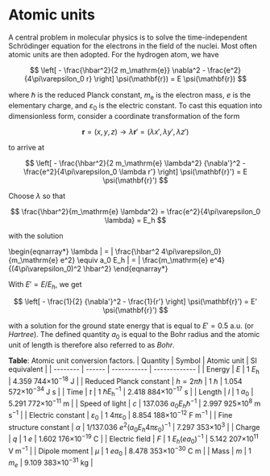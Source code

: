 # Atomic units

A central problem in molecular physics is to solve the time-independent Schrödinger equation for the electrons in the field of the nuclei. Most often atomic units are then adopted. For the hydrogen atom, we have

$$
\left[
     - \frac{\hbar^2}{2 m_\mathrm{e}} \nabla^2
     - \frac{e^2}{4\pi\varepsilon_0 r}
     \right] \psi(\mathbf{r}) =
     E  \psi(\mathbf{r})
$$

where $\hbar$ is the reduced Planck constant, $m_\mathrm{e}$ is the electron mass, $e$ is the elementary charge, and $\varepsilon_0$ is the electric constant. To cast this equation into dimensionless form, consider a coordinate transformation of the form

$$
    \mathbf{r} = (x,y,z) \longrightarrow
    \lambda \mathbf{r}' = (\lambda x', \lambda y', \lambda z')
$$

to arrive at

$$
\left[
     - \frac{\hbar^2}{2 m_\mathrm{e} \lambda^2} {\nabla'}^2
     - \frac{e^2}{4\pi\varepsilon_0 \lambda r'}
     \right] \psi(\mathbf{r}') =
     E  \psi(\mathbf{r}')
$$

Choose $\lambda$ so that 

$$
     \frac{\hbar^2}{m_\mathrm{e} \lambda^2} =
     \frac{e^2}{4\pi\varepsilon_0 \lambda} = E_h
$$

with the solution

\begin{eqnarray*}
     \lambda | = | 
     \frac{\hbar^2 4\pi\varepsilon_0}{m_\mathrm{e} e^2} \equiv a_0 
     E_h | = | 
     \frac{m_\mathrm{e} e^4}{(4\pi\varepsilon_0)^2 \hbar^2}
\end{eqnarray*}

With $E' = E/E_h$, we get

$$
\left[
     - \frac{1}{2} {\nabla'}^2
     - \frac{1}{r'}
     \right] \psi(\mathbf{r}') =
     E'  \psi(\mathbf{r}')
$$

with a solution for the ground state energy that is equal to $E' = 0.5$ a.u. (or *Hartree*). The defined quantity $a_0$ is equal to the Bohr radius and the atomic unit of length is therefore also referred to as *Bohr*.

**Table**: Atomic unit conversion factors.
| Quantity | Symbol | Atomic unit | SI equivalent |
| -------- | ------ | ----------- | ------------- |
| Energy                  | $E$ | 1 $E_\mathrm{h}$ | 4.359 744$\times 10^{-18}$ J |
| Reduced Planck constant | $h = 2\pi\hbar$ | 1 $\hbar$ | 1.054 572$\times 10^{-34}$ J s |
| Time                    | $t$ | 1 $\hbar E_\mathrm{h}^{-1}$ | 2.418 884$\times 10^{-17}$ s |
| Length                  | $l$ | 1 $a_0$ | 5.291 772$\times 10^{-11}$ m |
| Speed of light          | $c$ | 137.036 $a_0 E_h  \hbar^{-1}$ | 2.997 925$\times 10^{8}$ m s$^{-1}$ |
| Electric constant       | $\varepsilon_0$ | 1 $4\pi\varepsilon_0$ | 8.854 188$\times 10^{-12}$ F m$^{-1}$ |
| Fine structure constant | $\alpha$ | 1/137.036 $e^2( a_0 E_h 4\pi\varepsilon_0)^{-1}$ | 7.297 353$\times 10^{3}$ |
| Charge                  | $q$ | 1 $e$ | 1.602 176$\times 10^{-19}$ C |
| Electric field          | $F$ | 1 $E_h (e a_{0})^{-1}$ | 5.142 207$\times 10^{11}$ V m$^{-1}$ |
| Dipole moment           | $\mu$ | 1 $e a_{0}$ | 8.478 353$\times 10^{-30}$ C m |
| Mass                    | $m$ | 1 $m_e$ | 9.109 383$\times 10^{-31}$ kg |
